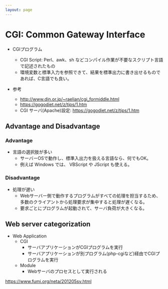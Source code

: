 ```yaml
---
layout: page
---
```


# CGI: Common Gateway Interface

* CGIプログラム
    * CGI Script: Perl、awk、sh などコンパイル作業が不要なスクリプト言語で記述されたもの
    * 環境変数と標準入力を参照できて、結果を標準出力に書き出せるものであれば、C言語でも良い。

* 参考
    * http://www.din.or.jp/~raelian/cgi_formiddle.html
    * https://gogodiet.net/z/tips/1.htm
    * CGI サーバ(Apache)設定: https://gogodiet.net/z/tips/1.htm

## Advantage and Disadvantage

### Advantage

* 言語の選択肢が多い
    * サーバーOSで動作し、標準入出力を扱える言語なら、何でもOK。
    * 例えば Windows では、 VBScript や JScript も使える。

### Disadvantage

* 処理が遅い
    * Webサーバー側で動作するプログラムがすべての処理を担当するため、多数のクライアントから処理要求が集中すると処理が遅くなる。
    * 要求ごとにプログラムが起動されて、サーバ負荷が大きくなる。


## Web server categorization

* Web Application
    * CGI
        * サーバアプリケーションがCGIプログラムを実行
        * サーバアプリケーションが別プログラム(php-cgiなど)経由でCGIプログラムを実行
    * Module
        * Webサーバのプロセスとして実行される

https://www.fumi.org/neta/201205sv.html
